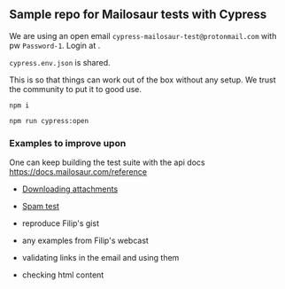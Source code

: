 ## Sample repo for Mailosaur tests with Cypress

We are using an open email `cypress-mailosaur-test@protonmail.com` with pw `Password-1`. Login at [](https://mailosaur.com/app/).

`cypress.env.json` is shared.

This is so that things can work out of the box without any setup. We trust the community to put it to good use.

`npm i`

`npm run cypress:open`


### Examples to improve upon

One can keep building the test suite with the api docs https://docs.mailosaur.com/reference
* [Downloading attachments](https://docs.mailosaur.com/reference#download-an-attachment)
* [Spam test](https://docs.mailosaur.com/reference#perform-a-spam-test)

* reproduce Filip's gist
* any examples from Filip's webcast
* validating links in the email and using them
* checking html content